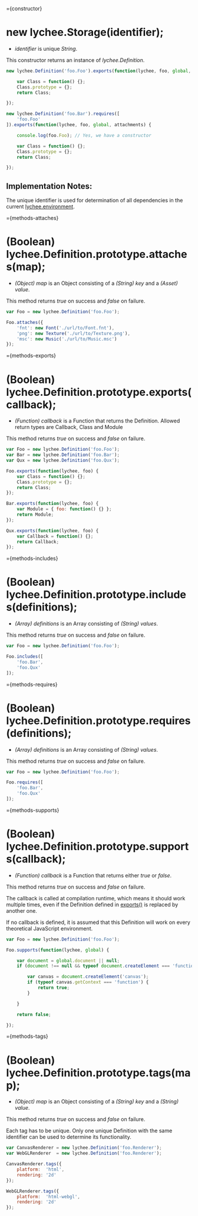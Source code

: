 
={constructor}

# new lychee.Storage(identifier);

- *identifier* is unique *String*.

This constructor returns an instance of *lychee.Definition*.

```javascript
new lychee.Definition('foo.Foo').exports(function(lychee, foo, global, attachments) {

	var Class = function() {};
	Class.prototype = {};
	return Class;

});

new lychee.Definition('foo.Bar').requires([
	'foo.Foo'
]).exports(function(lychee, foo, global, attachments) {

	console.log(foo.Foo); // Yes, we have a constructor

	var Class = function() {};
	Class.prototype = {};
	return Class;

});
```

## Implementation Notes:

The unique identifier is used for determination of all dependencies
in the current [lychee.environment](lychee.html#properties-environment).


={methods-attaches}

# (Boolean) lychee.Definition.prototype.attaches(map);

- *(Object) map* is an Object consisting of a *(String) key* and a *(Asset) value*.

This method returns *true* on success and *false* on failure.

```javascript
var Foo = new lychee.Definition('foo.Foo');

Foo.attaches({
	'fnt': new Font('./url/to/Font.fnt'),
	'png': new Texture('./url/to/Texture.png'),
	'msc': new Music('./url/to/Music.msc')
});
```


={methods-exports}

# (Boolean) lychee.Definition.prototype.exports(callback);

- *(Function) callback* is a Function that returns the Definition.
Allowed return types are Callback, Class and Module

This method returns *true* on success and *false* on failure.

```javascript
var Foo = new lychee.Definition('foo.Foo');
var Bar = new lychee.Definition('foo.Bar');
var Qux = new lychee.Definition('foo.Qux');

Foo.exports(function(lychee, foo) {
	var Class = function() {};
	Class.prototype = {};
	return Class;
});

Bar.exports(function(lychee, foo) {
	var Module = { foo: function() {} };
	return Module;
});

Qux.exports(function(lychee, foo) {
	var Callback = function() {};
	return Callback;
});
```



={methods-includes}

# (Boolean) lychee.Definition.prototype.includes(definitions);

- *(Array) definitions* is an Array consisting of *(String) values*.

This method returns *true* on success and *false* on failure.

```javascript
var Foo = new lychee.Definition('foo.Foo');

Foo.includes([
	'foo.Bar',
	'foo.Qux'
]);
```



={methods-requires}

# (Boolean) lychee.Definition.prototype.requires(definitions);

- *(Array) definitions* is an Array consisting of *(String) values*.

This method returns *true* on success and *false* on failure.

```javascript
var Foo = new lychee.Definition('foo.Foo');

Foo.requires([
	'foo.Bar',
	'foo.Qux'
]);
```



={methods-supports}

# (Boolean) lychee.Definition.prototype.supports(callback);

- *(Function) callback* is a Function that returns either *true* or *false*.

This method returns *true* on success and *false* on failure.

The callback is called at compilation runtime, which means it should work
multiple times, even if the Definition defined in [exports()](#methods-exports)
is replaced by another one.

If no callback is defined, it is assumed that this Definition will work on
every theoretical JavaScript environment.

```javascript
var Foo = new lychee.Definition('foo.Foo');

Foo.supports(function(lychee, global) {

	var document = global.document || null;
	if (document !== null && typeof document.createElement === 'function') {

		var canvas = document.createElement('canvas');
		if (typeof canvas.getContext === 'function') {
			return true;
		}

	}

	return false;

});
```
 


={methods-tags}

# (Boolean) lychee.Definition.prototype.tags(map);

- *(Object) map* is an Object consisting of a *(String) key* and a *(String) value*.

This method returns *true* on success and *false* on failure.

Each tag has to be unique. Only one unique Definition with the same
identifier can be used to determine its functionality.

```javascript
var CanvasRenderer = new lychee.Definition('foo.Renderer');
var WebGLRenderer  = new lychee.Definition('foo.Renderer');

CanvasRenderer.tags({
	platform:  'html',
	rendering: '2d'
});

WebGLRenderer.tags({
	platform:  'html-webgl',
	rendering: '2d'
});
```

